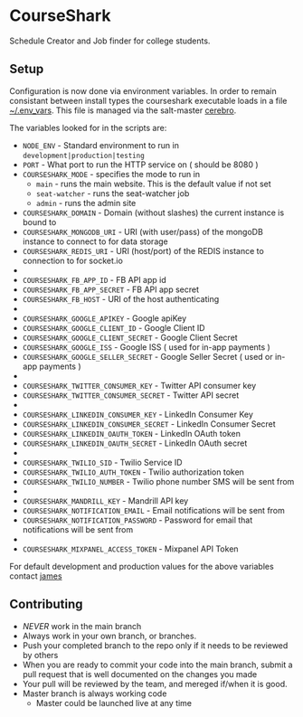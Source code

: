 CourseShark
=============

Schedule Creator and Job finder for college students.


Setup
-------

Configuration is now done via environment variables. In order to remain consistant between
install types the courseshark executable loads in a file 
[~/.env_vars](https://github.com/courseshark/courseshark/blob/master/courseshark#L8). This file is managed via
the salt-master [cerebro](https://github.com/courseshark/courseshark/wiki/Cerebro-Server). 

The variables looked for in the scripts are:

* `NODE_ENV` - Standard environment to run in `development|production|testing`
* `PORT` - What port to run the HTTP service on ( should be 8080 )
* `COURSESHARK_MODE` - specifies the mode to run in
  * `main` - runs the main website. This is the default value if not set
  * `seat-watcher` - runs the seat-watcher job
  * `admin` - runs the admin site
* `COURSESHARK_DOMAIN` - Domain (without slashes) the current instance is bound to
* `COURSESHARK_MONGODB_URI` - URI (with user/pass) of the mongoDB instance to connect to for data storage
* `COURSESHARK_REDIS_URI` - URI (host/port) of the REDIS instance to connection to for socket.io
* 
* `COURSESHARK_FB_APP_ID` - FB API app id
* `COURSESHARK_FB_APP_SECRET` - FB API app secret
* `COURSESHARK_FB_HOST` - URI of the host authenticating
* 
* `COURSESHARK_GOOGLE_APIKEY` - Google apiKey
* `COURSESHARK_GOOGLE_CLIENT_ID` - Google Client ID
* `COURSESHARK_GOOGLE_CLIENT_SECRET` - Google Client Secret
* `COURSESHARK_GOOGLE_ISS` - Google ISS ( used for in-app payments )
* `COURSESHARK_GOOGLE_SELLER_SECRET` - Google Seller Secret ( used or in-app payments )
* 
* `COURSESHARK_TWITTER_CONSUMER_KEY` - Twitter API consumer key
* `COURSESHARK_TWITTER_CONSUMER_SECRET` - Twitter API secret
* 
* `COURSESHARK_LINKEDIN_CONSUMER_KEY` - LinkedIn Consumer Key
* `COURSESHARK_LINKEDIN_CONSUMER_SECRET` - LinkedIn Consumer Secret
* `COURSESHARK_LINKEDIN_OAUTH_TOKEN` - LinkedIn OAuth token
* `COURSESHARK_LINKEDIN_OAUTH_SECRET` - LinkedIn OAuth secret
* 
* `COURSESHARK_TWILIO_SID` - Twilio Service ID
* `COURSESHARK_TWILIO_AUTH_TOKEN` - Twilio authorization token
* `COURSESHARK_TWILIO_NUMBER` - Twilio phone number SMS will be sent from
* 
* `COURSESHARK_MANDRILL_KEY` - Mandrill API key
* `COURSESHARK_NOTIFICATION_EMAIL` - Email notifications will be sent from
* `COURSESHARK_NOTIFICATION_PASSWORD` - Password for email that notifications will be sent from
* 
* `COURSESHARK_MIXPANEL_ACCESS_TOKEN` - Mixpanel API Token

For default development and production values for the above variables contact [james](mailto://james@courseshark.com)


Contributing
-------
* *NEVER* work in the main branch
* Always work in your own branch, or branches.
* Push your completed branch to the repo only if it needs to be reviewed by others
* When you are ready to commit your code into the main branch, submit a pull request that is well documented on the changes you made
* Your pull will be reviewed by the team, and mereged if/when it is good.
* Master branch is always working code
  * Master could be launched live at any time
